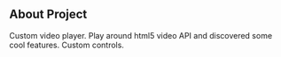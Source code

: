 ## About Project

Custom video player. Play around html5 video API and discovered some cool features. Custom controls.
